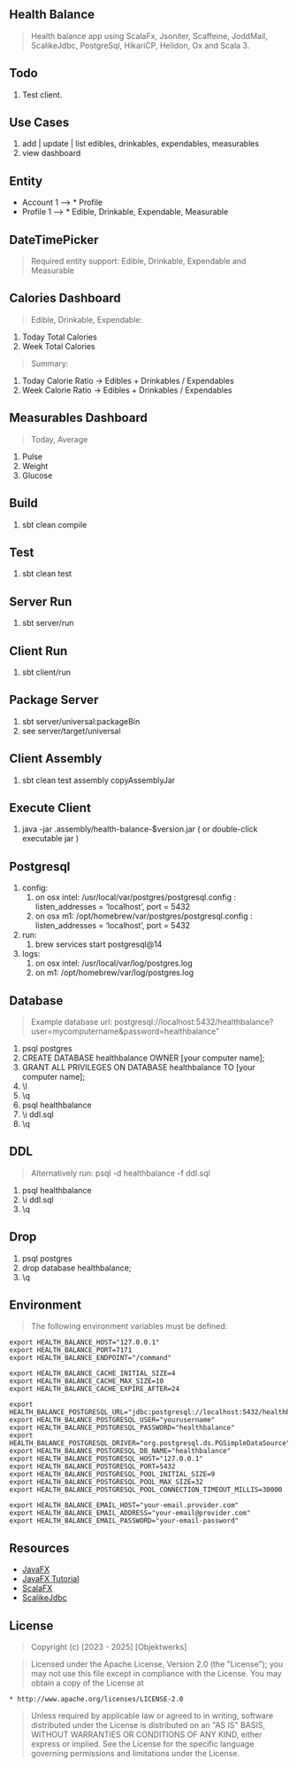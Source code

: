 Health Balance
--------------
>Health balance app using ScalaFx, Jsoniter, Scaffeine, JoddMail, ScalikeJdbc, PostgreSql, HikariCP, Helidon, Ox and Scala 3.

Todo
----
1. Test client.
   
Use Cases
---------
1. add | update | list edibles, drinkables, expendables, measurables
2. view dashboard

Entity
------
* Account 1 --> * Profile
* Profile 1 --> * Edible, Drinkable, Expendable, Measurable

DateTimePicker
--------------
>Required entity support: Edible, Drinkable, Expendable and Measurable

Calories Dashboard
------------------
>Edible, Drinkable, Expendable:
1. Today Total Calories
2. Week Total Calories
>Summary:
1. Today Calorie Ratio -> Edibles + Drinkables / Expendables
2. Week Calorie Ratio  -> Edibles + Drinkables / Expendables

Measurables Dashboard
---------------------
>Today, Average
1. Pulse
2. Weight
3. Glucose

Build
-----
1. sbt clean compile

Test
----
1. sbt clean test

Server Run
----------
1. sbt server/run

Client Run
----------
1. sbt client/run

Package Server
--------------
1. sbt server/universal:packageBin
2. see server/target/universal

Client Assembly
---------------
1. sbt clean test assembly copyAssemblyJar

Execute Client
--------------
1. java -jar .assembly/health-balance-$version.jar ( or double-click executable jar )

Postgresql
----------
1. config:
    1. on osx intel: /usr/local/var/postgres/postgresql.config : listen_addresses = ‘localhost’, port = 5432
    2. on osx m1: /opt/homebrew/var/postgres/postgresql.config : listen_addresses = ‘localhost’, port = 5432
2. run:
    1. brew services start postgresql@14
3. logs:
    1. on osx intel: /usr/local/var/log/postgres.log
    2. on m1: /opt/homebrew/var/log/postgres.log

Database
--------
>Example database url: postgresql://localhost:5432/healthbalance?user=mycomputername&password=healthbalance"
1. psql postgres
2. CREATE DATABASE healthbalance OWNER [your computer name];
3. GRANT ALL PRIVILEGES ON DATABASE healthbalance TO [your computer name];
4. \l
5. \q
6. psql healthbalance
7. \i ddl.sql
8. \q

DDL
---
>Alternatively run: psql -d healthbalance -f ddl.sql
1. psql healthbalance
2. \i ddl.sql
3. \q

Drop
----
1. psql postgres
2. drop database healthbalance;
3. \q

Environment
-----------
>The following environment variables must be defined:
```
export HEALTH_BALANCE_HOST="127.0.0.1"
export HEALTH_BALANCE_PORT=7171
export HEALTH_BALANCE_ENDPOINT="/command"

export HEALTH_BALANCE_CACHE_INITIAL_SIZE=4
export HEALTH_BALANCE_CACHE_MAX_SIZE=10
export HEALTH_BALANCE_CACHE_EXPIRE_AFTER=24

export HEALTH_BALANCE_POSTGRESQL_URL="jdbc:postgresql://localhost:5432/healthbalance"
export HEALTH_BALANCE_POSTGRESQL_USER="yourusername"
export HEALTH_BALANCE_POSTGRESQL_PASSWORD="healthbalance"
export HEALTH_BALANCE_POSTGRESQL_DRIVER="org.postgresql.ds.PGSimpleDataSource"
export HEALTH_BALANCE_POSTGRESQL_DB_NAME="healthbalance"
export HEALTH_BALANCE_POSTGRESQL_HOST="127.0.0.1"
export HEALTH_BALANCE_POSTGRESQL_PORT=5432
export HEALTH_BALANCE_POSTGRESQL_POOL_INITIAL_SIZE=9
export HEALTH_BALANCE_POSTGRESQL_POOL_MAX_SIZE=32
export HEALTH_BALANCE_POSTGRESQL_POOL_CONNECTION_TIMEOUT_MILLIS=30000

export HEALTH_BALANCE_EMAIL_HOST="your-email.provider.com"
export HEALTH_BALANCE_EMAIL_ADDRESS="your-email@provider.com"
export HEALTH_BALANCE_EMAIL_PASSWORD="your-email-password"
```

Resources
---------
* [JavaFX](https://openjfx.io/index.html)
* [JavaFX Tutorial](https://jenkov.com/tutorials/javafx/index.html)
* [ScalaFX](http://www.scalafx.org/)
* [ScalikeJdbc](http://scalikejdbc.org/)

License
-------
>Copyright (c) [2023 - 2025] [Objektwerks]

>Licensed under the Apache License, Version 2.0 (the "License");
you may not use this file except in compliance with the License.
You may obtain a copy of the License at

    * http://www.apache.org/licenses/LICENSE-2.0

>Unless required by applicable law or agreed to in writing, software
distributed under the License is distributed on an "AS IS" BASIS,
WITHOUT WARRANTIES OR CONDITIONS OF ANY KIND, either express or implied.
See the License for the specific language governing permissions and
limitations under the License.
